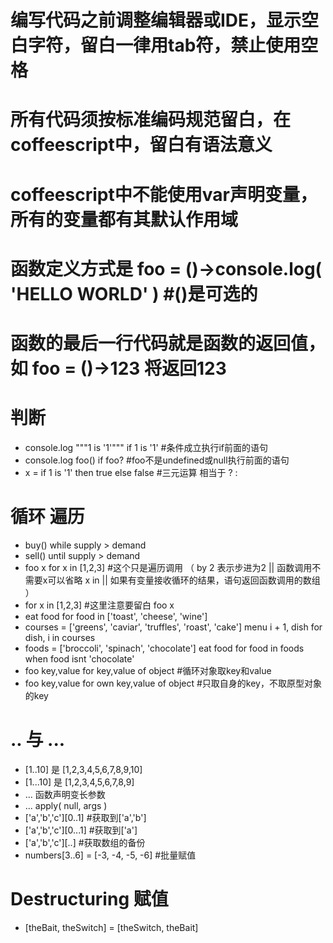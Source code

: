# 编写代码之前调整编辑器或IDE，显示空白字符，留白一律用tab符，禁止使用空格

# 所有代码须按标准编码规范留白，在coffeescript中，留白有语法意义

# coffeescript中不能使用var声明变量，所有的变量都有其默认作用域

# 函数定义方式是 foo = ()->console.log( 'HELLO WORLD' ) #()是可选的

# 函数的最后一行代码就是函数的返回值，如 foo = ()->123 将返回123

# 判断
- console.log """1 is '1'""" if 1 is '1' #条件成立执行if前面的语句
- console.log foo() if foo? #foo不是undefined或null执行前面的语句
- x = if 1 is '1' then true else false #三元运算 相当于 ? :

# 循环 遍历
- buy()  while supply > demand
- sell() until supply > demand
- foo x for x in [1,2,3] #这个只是遍历调用 
 （ by 2 表示步进为2 || 函数调用不需要x可以省略 x in || 如果有变量接收循环的结果，语句返回函数调用的数组 ）
- for x in [1,2,3] #这里注意要留白
	foo x
- eat food for food in ['toast', 'cheese', 'wine']
- courses = ['greens', 'caviar', 'truffles', 'roast', 'cake']
menu i + 1, dish for dish, i in courses
- foods = ['broccoli', 'spinach', 'chocolate']
 eat food for food in foods when food isnt 'chocolate'
- foo key,value for key,value of object #循环对象取key和value
- foo key,value for own key,value of object #只取自身的key，不取原型对象的key

# .. 与 ...
- [1..10] 是 [1,2,3,4,5,6,7,8,9,10]
- [1...10] 是 [1,2,3,4,5,6,7,8,9]
- ... 函数声明变长参数
- ... apply( null, args )
- ['a','b','c'][0..1] #获取到['a','b']
- ['a','b','c'][0...1] #获取到['a']
- ['a','b','c'][..] #获取数组的备份
- numbers[3..6] = [-3, -4, -5, -6] #批量赋值

# Destructuring 赋值
- [theBait, theSwitch] = [theSwitch, theBait]

